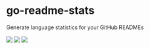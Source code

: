 # go-readme-stats
Generate language statistics for your GitHub READMEs

<a href="https://github.com/galib-i/go-readme-stats"><img align="center" src="https://temp-one-tau.vercel.app/api/langs"/></a>
<a href="https://github.com/galib-i/go-readme-stats"><img align="center" src="https://temp-one-tau.vercel.app/api"/></a>
<a href="https://github.com/galib-i/go-readme-stats"><img align="center" src="https://temp-one-tau.vercel.app"/></a>